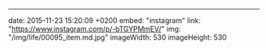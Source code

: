 ---
date: 2015-11-23 15:20:09 +0200
embed: "instagram"
link: "https://www.instagram.com/p/-bTGYPMmEV/"
img: "/img/life/00095_item.md.jpg"
imageWidth: 530
imageHeight: 530
